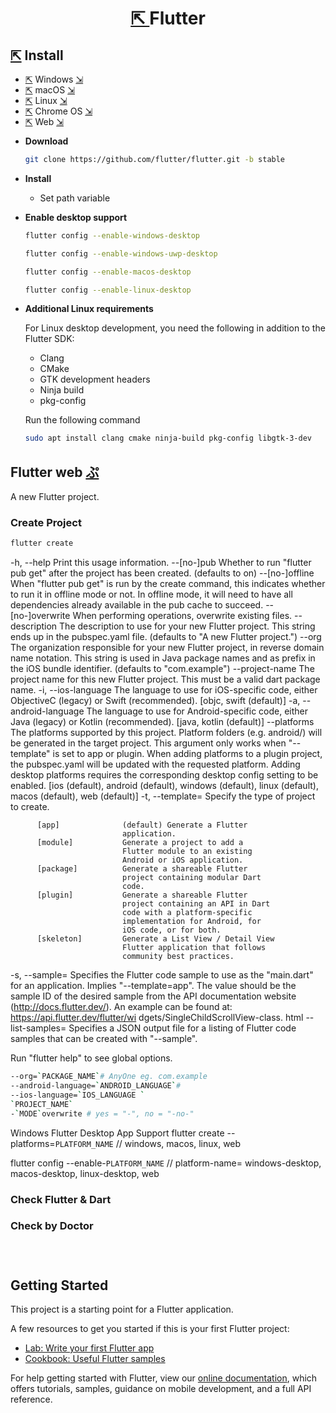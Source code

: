 <h1 align=center>
  <a href=https://flutter.dev>
    ⇱
  </a>
  Flutter
</h1>

## [⇱](https://flutter.dev/docs/get-started/install) Install 
- [⇱](https://flutter.dev/docs/get-started/install/windows) Windows [⇲](#windows)
- [⇱](https://flutter.dev/docs/get-started/install/macos) macOS [⇲](#macos)
- [⇱](https://flutter.dev/docs/get-started/install/linux) Linux [⇲](#linux)
- [⇱](https://flutter.dev/docs/get-started/install/linux) Chrome OS [⇲](#chromeos)
- [⇱](https://flutter.dev/docs/get-started/web) Web [⇲](#web)

+ **Download** 
  ```bash
  git clone https://github.com/flutter/flutter.git -b stable
  ```
+ **Install**
  - Set path variable 
  
+ **Enable desktop support**
  
  ```bash
  flutter config --enable-windows-desktop
  ```
  ```bash
  flutter config --enable-windows-uwp-desktop
  ```
  ```bash
  flutter config --enable-macos-desktop
  ```
  ```bash
  flutter config --enable-linux-desktop
  ```
  
+ **Additional Linux requirements**

  For Linux desktop development, you need the following in addition to the Flutter SDK:

  - Clang
  - CMake
  - GTK development headers
  - Ninja build
  - pkg-config
  
  Run the following command
  ```bash
  sudo apt install clang cmake ninja-build pkg-config libgtk-3-dev
  ```

## Flutter web [ぷ](https://ShivaShirsath.github.io/flutter-web)
A new Flutter project.

### Create Project
```bash
flutter create 
```
-h, --help                   Print this usage information.
    --[no-]pub               Whether to run "flutter pub get"
                             after the project has been
                             created.
                             (defaults to on)
    --[no-]offline           When "flutter pub get" is run by
                             the create command, this indicates
                             whether to run it in offline mode
                             or not. In offline mode, it will
                             need to have all dependencies
                             already available in the pub cache
                             to succeed.
    --[no-]overwrite         When performing operations,
                             overwrite existing files.
    --description            The description to use for your
                             new Flutter project. This string
                             ends up in the pubspec.yaml file.
                             (defaults to "A new Flutter
                             project.")
    --org                    The organization responsible for
                             your new Flutter project, in
                             reverse domain name notation. This
                             string is used in Java package
                             names and as prefix in the iOS
                             bundle identifier.
                             (defaults to "com.example")
    --project-name           The project name for this new
                             Flutter project. This must be a
                             valid dart package name.
-i, --ios-language           The language to use for
                             iOS-specific code, either
                             ObjectiveC (legacy) or Swift
                             (recommended).
                             [objc, swift (default)]
-a, --android-language       The language to use for
                             Android-specific code, either Java
                             (legacy) or Kotlin (recommended).
                             [java, kotlin (default)]
    --platforms              The platforms supported by this
                             project. Platform folders (e.g.
                             android/) will be generated in the
                             target project. This argument only
                             works when "--template" is set to
                             app or plugin. When adding
                             platforms to a plugin project, the
                             pubspec.yaml will be updated with
                             the requested platform. Adding
                             desktop platforms requires the
                             corresponding desktop config
                             setting to be enabled.
                             [ios (default), android (default),
                             windows (default), linux
                             (default), macos (default), web
                             (default)]
-t, --template=<type>        Specify the type of project to
                             create.

          [app]              (default) Generate a Flutter
                             application.
          [module]           Generate a project to add a
                             Flutter module to an existing
                             Android or iOS application.
          [package]          Generate a shareable Flutter
                             project containing modular Dart
                             code.
          [plugin]           Generate a shareable Flutter
                             project containing an API in Dart
                             code with a platform-specific
                             implementation for Android, for
                             iOS code, or for both.
          [skeleton]         Generate a List View / Detail View
                             Flutter application that follows
                             community best practices.

-s, --sample=<id>            Specifies the Flutter code sample
                             to use as the "main.dart" for an
                             application. Implies
                             "--template=app". The value should
                             be the sample ID of the desired
                             sample from the API documentation
                             website
                             (http://docs.flutter.dev/). An
                             example can be found at:
                             https://api.flutter.dev/flutter/wi
                             dgets/SingleChildScrollView-class.
                             html
    --list-samples=<path>    Specifies a JSON output file for a
                             listing of Flutter code samples
                             that can be created with
                             "--sample".

Run "flutter help" to see global options.
```bash
--org=`PACKAGE_NAME`# AnyOne eg. com.example
--android-language=`ANDROID_LANGUAGE`# 
--ios-language=`IOS_LANGUAGE `
`PROJECT_NAME`
-`MODE`overwrite # yes = "-", no = "-no-"
```
Windows Flutter Desktop App Support
flutter create --platforms=`PLATFORM_NAME` // windows, macos, linux, web

flutter config --enable-`PLATFORM_NAME` // platform-name= windows-desktop, macos-desktop, linux-desktop, web
### Check Flutter & Dart

### Check by Doctor

### ‎

## Getting Started

This project is a starting point for a Flutter application.

A few resources to get you started if this is your first Flutter project:

- [Lab: Write your first Flutter app](https://flutter.dev/docs/get-started/codelab)
- [Cookbook: Useful Flutter samples](https://flutter.dev/docs/cookbook)

For help getting started with Flutter, view our
[online documentation](https://flutter.dev/docs), which offers tutorials,
samples, guidance on mobile development, and a full API reference.
